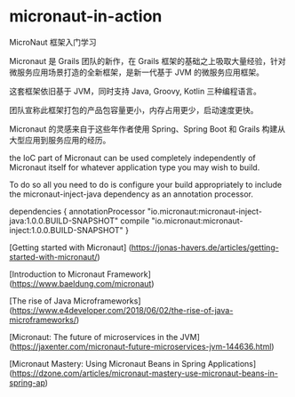# micronaut-in-action

MicroNaut 框架入门学习

Micronaut 是 Grails 团队的新作，在 Grails 框架的基础之上吸取大量经验，针对微服务应用场景打造的全新框架，是新一代基于 JVM 的微服务应用框架。

这套框架依旧基于 JVM，同时支持 Java, Groovy, Kotlin 三种编程语言。

团队宣称此框架打包的产品包容量更小，内存占用更少，启动速度更快。

Micronaut 的灵感来自于这些年作者使用 Spring、Spring Boot 和 Grails 构建从大型应用到服务应用的经历。

the IoC part of Micronaut can be used completely independently of Micronaut itself for whatever application type you may wish to build. 

To do so all you need to do is configure your build appropriately to include the micronaut-inject-java dependency as an annotation processor.

dependencies {
    annotationProcessor "io.micronaut:micronaut-inject-java:1.0.0.BUILD-SNAPSHOT"
    compile "io.micronaut:micronaut-inject:1.0.0.BUILD-SNAPSHOT"
}

[Getting started with Micronaut] (https://jonas-havers.de/articles/getting-started-with-micronaut/)

[Introduction to Micronaut Framework] (https://www.baeldung.com/micronaut)

[The rise of Java Microframeworks] (https://www.e4developer.com/2018/06/02/the-rise-of-java-microframeworks/)

[Micronaut: The future of microservices in the JVM] (https://jaxenter.com/micronaut-future-microservices-jvm-144636.html)

[Micronaut Mastery: Using Micronaut Beans in Spring Applications] (https://dzone.com/articles/micronaut-mastery-use-micronaut-beans-in-spring-ap)

